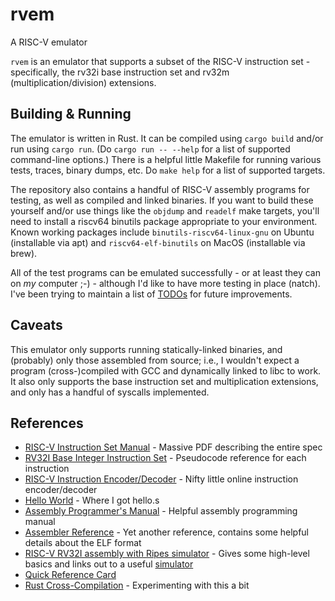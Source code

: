 # rvem
A RISC-V emulator

`rvem` is an emulator that supports a subset of the RISC-V instruction set - specifically, the rv32i base instruction set and rv32m (multiplication/division) extensions.

## Building & Running
The emulator is written in Rust. It can be compiled using `cargo build` and/or run using `cargo run`. (Do `cargo run -- --help` for a list of supported command-line options.) There is a helpful little Makefile for running various tests, traces, binary dumps, etc. Do `make help` for a list of supported targets.

The repository also contains a handful of RISC-V assembly programs for testing, as well as compiled and linked binaries. If you want to build these yourself and/or use things like the `objdump` and `readelf` make targets, you'll need to install a riscv64 binutils package appropriate to your environment. Known working packages include `binutils-riscv64-linux-gnu` on Ubuntu (installable via apt) and `riscv64-elf-binutils` on MacOS (installable via brew).

All of the test programs can be emulated successfully - or at least they can on _my_ computer ;-) - although I'd like to have more testing in place (natch). I've been trying to maintain a list of [TODOs](TODO.md) for future improvements.

## Caveats
This emulator only supports running statically-linked binaries, and (probably) only those assembled from source; i.e., I wouldn't expect a program (cross-)compiled with GCC and dynamically linked to libc to work. It also only supports the base instruction set and multiplication extensions, and only has a handful of syscalls implemented.

## References
* [RISC-V Instruction Set Manual](https://riscv.org/wp-content/uploads/2017/05/riscv-spec-v2.2.pdf) - Massive PDF describing the entire spec
* [RV32I Base Integer Instruction Set](https://docs.openhwgroup.org/projects/cva6-user-manual/01_cva6_user/RISCV_Instructions_RV32I.html) - Pseudocode reference for each instruction
* [RISC-V Instruction Encoder/Decoder](https://luplab.gitlab.io/rvcodecjs/) - Nifty little online instruction encoder/decoder
* [Hello World](https://smist08.wordpress.com/2019/09/07/risc-v-assembly-language-hello-world/) - Where I got hello.s
* [Assembly Programmer's Manual](https://github.com/riscv-non-isa/riscv-asm-manual/blob/main/src/asm-manual.adoc) - Helpful assembly programming manual
* [Assembler Reference](https://michaeljclark.github.io/asm.html) - Yet another reference, contains some helpful details about the ELF format
* [RISC-V RV32I assembly with Ripes simulator](https://dantalion.nl/2022/02/25/risc-v-rv32i-assembly.html) - Gives some high-level basics and links out to a useful [simulator](https://github.com/mortbopet/Ripes)
* [Quick Reference Card](https://github.com/dylanmc/CS2-RISC-V/raw/master/Extra%20stuff/RISC-V%20quick%20ref%20card.pdf)
* [Rust Cross-Compilation](https://danielmangum.com/posts/risc-v-bytes-rust-cross-compilation/) - Experimenting with this a bit

